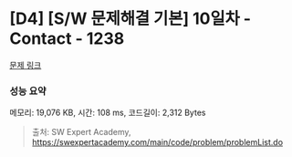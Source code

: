 # [D4] [S/W 문제해결 기본] 10일차 - Contact - 1238 

[문제 링크](https://swexpertacademy.com/main/code/problem/problemDetail.do?contestProbId=AV15B1cKAKwCFAYD) 

### 성능 요약

메모리: 19,076 KB, 시간: 108 ms, 코드길이: 2,312 Bytes



> 출처: SW Expert Academy, https://swexpertacademy.com/main/code/problem/problemList.do